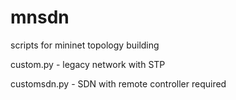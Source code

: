 # mnsdn
scripts for mininet topology building

custom.py - legacy network with STP

customsdn.py - SDN with remote controller required
